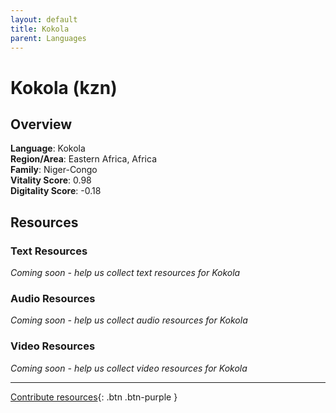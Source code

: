 ```yaml
---
layout: default
title: Kokola
parent: Languages
---
```


# Kokola (kzn)

## Overview

**Language**: Kokola  
**Region/Area**: Eastern Africa, Africa  
**Family**: Niger-Congo  
**Vitality Score**: 0.98  
**Digitality Score**: -0.18  

## Resources

### Text Resources
*Coming soon - help us collect text resources for Kokola*

### Audio Resources
*Coming soon - help us collect audio resources for Kokola*

### Video Resources
*Coming soon - help us collect video resources for Kokola*

---

[Contribute resources](https://fairtrain.github.io/){: .btn .btn-purple }

